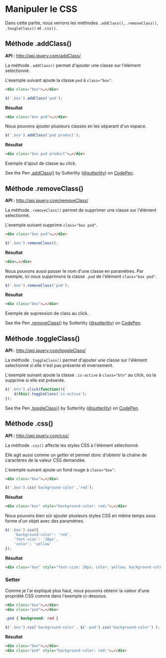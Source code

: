 # Manipuler le CSS

Dans cette partie, nous verrons les méthodes `.addClass()`, `.removeClass()`, `.toogleClass()` et `.css()`.

## Méthode .addClass()

**API :** http://api.jquery.com/addClass/

La méthode `.addClass()` permet d'ajouter une classe sur l'élément selectionné.

L'exemple suivant ajoute la classe `pod` à `class="box"`.

```html
<div class="box">…</div>
```

```js
$('.box').addClass('pod');
```

**Résultat**

```html
<div class="box pod">…</div>
```

Nous pouvons ajouter plusieurs classes en les séparant d'un espace.

```js
$('.box').addClass('pod product');
```

**Résultat**

```html
<div class="box pod product">…</div>
```

Exemple d'ajout de classe au click.

<p data-height="180" data-theme-id="7816" data-slug-hash="qmuCr" data-default-tab="result" class='codepen'>See the Pen <a href='http://codepen.io/sutterlity/pen/qmuCr/'>.addClass()</a> by Sutterlity (<a href='http://codepen.io/sutterlity'>@sutterlity</a>) on <a href='http://codepen.io'>CodePen</a>.</p>

## Méthode .removeClass()

**API :** http://api.jquery.com/removeClass/

La méthode `.removeClass()` permet de supprimer une classe sur l'élément selectionné.

L'exemple suivant supprime `class="box pod"`.

```html
<div class="box pod">…</div>
```

```js
$('.box').removeClass();
```

**Résultat**

```html
<div>…</div>
```

Nous pouvons aussi passer le nom d'une classe en paramètres.
Par exemple, ici nous supprimons la classe `.pod` de l'élément `class="box pod"`.

```js
$('.box').removeClass('pod');
```

**Résultat**

```html
<div class="box">…</div>
```

Exemple de supression de class au click.

<p data-height="180" data-theme-id="7816" data-slug-hash="ILbkv" data-default-tab="result" class='codepen'>See the Pen <a href='http://codepen.io/sutterlity/pen/ILbkv/'>.removeClass()</a> by Sutterlity (<a href='http://codepen.io/sutterlity'>@sutterlity</a>) on <a href='http://codepen.io'>CodePen</a>.</p>

## Méthode .toggleClass()

**API :** http://api.jquery.com/toggleClass/

La méthode `.toggleClass()` permet d'ajouter une classe sur l'élément selectionné si elle n'est pas présente et inversement.

L'exemple suivant ajoute la classe `.is-active` à `class="btn"` au click, ou la supprime si elle est présente.

```js
$('.btn').click(function(){
    $(this).toggleClass('is-active');
});
```

<p data-height="180" data-theme-id="7816" data-slug-hash="AvzIk" data-default-tab="result" class='codepen'>See the Pen <a href='http://codepen.io/sutterlity/pen/AvzIk/'>.toggleClass()</a> by Sutterlity (<a href='http://codepen.io/sutterlity'>@sutterlity</a>) on <a href='http://codepen.io'>CodePen</a>.</p>

## Méthode .css()

**API :** http://api.jquery.com/css/

La méthode `.css()` affecte les styles CSS à l'élément sélectionné.

Elle agit aussi comme un *getter* et permet donc d'obtenir la chaîne de caractères de la valeur CSS demandée.

L'exemple suivant ajoute un fond rouge à `class="box"`.

```html
<div class="box">…</div>
```

```js
$('.box').css('background-color','red');
```

**Résultat**

```html
<div class="box" style="background-color: red;">…</div>
```

Nous pouvons bien sûr ajouter plusieurs styles CSS en même temps sous forme d'un objet avec des paramètres.

```js
$('.box').css({
    'background-color': 'red',
    'font-size': '20px',
    'color': 'yellow'
});
```

**Résultat**

```html
<div class="box" style="font-size: 20px; color: yellow; background-color: red;">…</div>
```

### Setter

Comme je l'ai expliqué plus haut, nous pouvons obtenir la valeur d'une propriété CSS comme dans l'exemple ci-dessous.

```html
<div class="box">…</div>
<div class="pod">…</div>
```

```css
.pod { background: red }
```

```js
$('.box').css('background-color', $('.pod').css('background-color') );
```

**Résultat**

```html
<div class="box">…</div>
<div class="pod" style="background-color: red;">…</div>
```

<script async src="//codepen.io/assets/embed/ei.js"></script>


